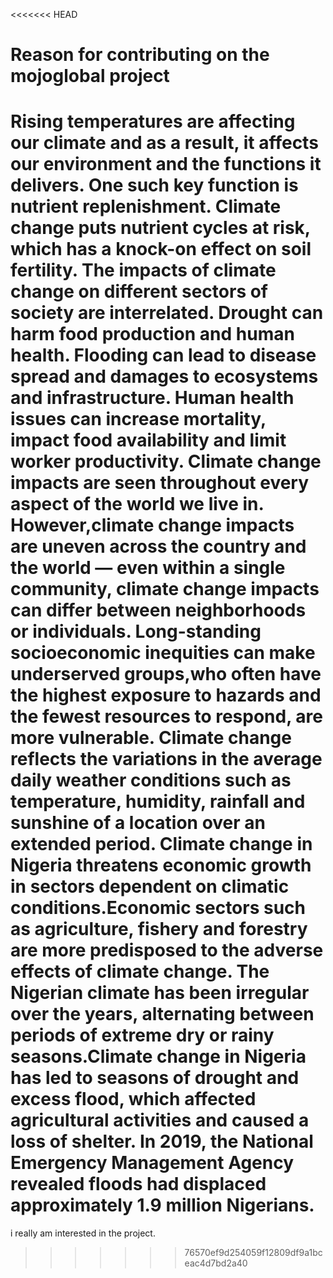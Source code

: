 <<<<<<< HEAD
# Reason for contributing on the mojoglobal project

Rising temperatures are affecting our climate and as a result, it affects our environment and the functions it delivers.
One such key function is nutrient replenishment. Climate change puts nutrient cycles at risk, which has a knock-on effect on soil fertility.
The impacts of climate change on different sectors of society are interrelated. Drought can harm food production and human health. 
Flooding can lead to disease spread and damages to ecosystems and infrastructure. Human health issues can increase mortality, impact food availability and limit worker productivity. Climate change impacts are seen throughout every aspect of the world we live in. 
However,climate change impacts are uneven across the country and the world — even within a single community, 
climate change impacts can differ between neighborhoods or individuals. 
Long-standing socioeconomic inequities can make  underserved groups,who often have the highest exposure to hazards and the fewest resources to respond,
are more vulnerable. 
Climate change reflects the variations in the average daily weather conditions such as temperature, humidity, rainfall and sunshine of a location over an extended period. Climate change in Nigeria threatens economic growth in sectors dependent on climatic conditions.Economic sectors such as agriculture,  fishery and forestry are more predisposed to the adverse effects of climate change. 
The Nigerian climate has been irregular over the years, alternating between periods of extreme dry or rainy seasons.Climate change in Nigeria has led to seasons 
of drought and excess flood, which affected agricultural activities and caused a loss of shelter. 
In 2019, the National Emergency Management Agency revealed floods had displaced approximately 1.9 million Nigerians.
=======
i really am interested in the project.
>>>>>>> 76570ef9d254059f12809df9a1bceac4d7bd2a40
